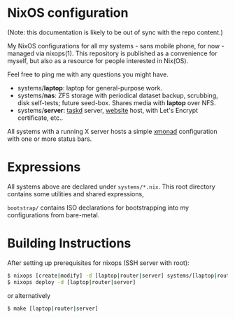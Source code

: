 NixOS configuration
===

(Note: this documentation is likely to be out of sync with the repo content.)

My NixOS configurations for all my systems - sans mobile phone, for now - managed via nixops(1).
This repository is published as a convenience for myself, but also as a resource for people interested in Nix(OS).

Feel free to ping me with any questions you might have.

* systems/**laptop**: laptop for general-purpose work.
* systems/**nas**: ZFS storage with periodical dataset backup, scrubbing, disk self-tests; future seed-box. Shares media with **laptop** over NFS.
* systems/**server**: [taskd](https://taskwarrior.org/) server, [website](https://tmplt.dev) host, with Let's Encrypt certificate, etc..

All systems with a running X server hosts a simple [xmonad](https://xmonad.org/) configuration with one or more status bars.

Expressions
===

All systems above are declared under `systems/*.nix`.
This root directory contains some utilities and shared expressions,

`bootstrap/` contains ISO declarations for bootstrapping into my configurations from bare-metal.

Building Instructions
===

After setting up prerequisites for nixops (SSH server with root):

```sh
$ nixops [create|modify] -d [laptop|router|server] systems/[laptop|router|server].nix
$ nixops deploy -d [laptop|router|server]
```

or alternatively

```sh
$ make [laptop|router|server]
```
